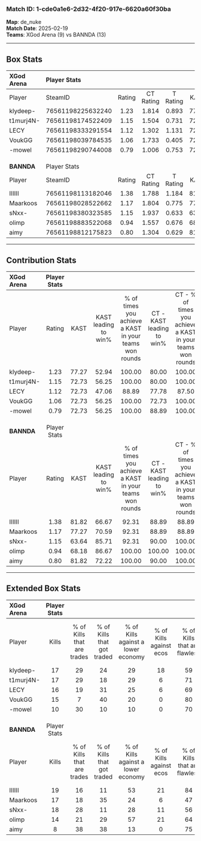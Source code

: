 ### Match ID: 1-cde0a1e6-2d32-4f20-917e-6620a60f30ba  
**Map**: de_nuke  
**Match Date**: 2025-02-19  
**Teams**: XGod Arena (9) vs BANNDA (13)  

---  

## Box Stats  

| **XGod Arena** | Player Stats      |        |           |          |       |      |       |         |        |      |     |
| :- | :- | :-: | :-: | :-: | :-: | :-: | :-: | :-: | :-: | :-: | :-: |
| Player         | SteamID           | Rating | CT Rating | T Rating | KAST  | ADR  | Kills | Assists | Deaths | K/D  | HS% |
| klydeep-       | 76561198225632240 |  1.23  |   1.814   |  0.893   | 77.27 | 91.5 |  17   |    6    |   16   | 1.06 | 64  |
| t1murj4N-      | 76561198174522409 |  1.15  |   1.504   |  0.731   | 72.73 | 71.4 |  17   |    6    |   15   | 1.13 | 11  |
| LECY           | 76561198333291554 |  1.12  |   1.302   |  1.131   | 72.73 | 76.4 |  16   |    3    |   15   | 1.07 | 56  |
| VoukGG         | 76561198039784535 |  1.06  |   1.733   |  0.405   | 72.73 | 65.6 |  15   |    1    |   14   | 1.07 | 60  |
| -mowel         | 76561198290744008 |  0.79  |   1.006   |  0.753   | 72.73 | 52.7 |  10   |    6    |   16   | 0.63 | 50  |
|                |                   |        |           |          |       |      |       |         |        |      |     |
|                |                   |        |           |          |       |      |       |         |        |      |     |
|                |                   |        |           |          |       |      |       |         |        |      |     |
| **BANNDA**     | Player Stats      |        |           |          |       |      |       |         |        |      |     |
| Player         | SteamID           | Rating | CT Rating | T Rating | KAST  | ADR  | Kills | Assists | Deaths | K/D  | HS% |
| IIIIII         | 76561198113182046 |  1.38  |   1.788   |  1.184   | 81.82 | 92.6 |  19   |    5    |   14   | 1.36 | 47  |
| Maarkoos       | 76561198028522662 |  1.17  |   1.804   |  0.775   | 77.27 | 79.7 |  17   |    2    |   16   | 1.06 | 35  |
| sNxx-          | 76561198380323585 |  1.15  |   1.937   |  0.633   | 63.64 | 78.2 |  18   |    2    |   14   | 1.29 | 44  |
| olimp          | 76561198883522068 |  0.94  |   1.557   |  0.676   | 68.18 | 71.3 |  14   |    4    |   17   | 0.82 | 57  |
| aimy           | 76561198812175823 |  0.80  |   1.304   |  0.629   | 81.82 | 47.1 |   8   |    4    |   14   | 0.57 | 62  |
---  

## Contribution Stats  

| **XGod Arena** | Player Stats |       |                      |                                                        |                           |                                                             |                          |                                                            |
| :- | :-: | :-: | :-: | :-: | :-: | :-: | :-: | :-: |
| Player         |    Rating    | KAST  | KAST leading to win% | % of times you achieve a KAST in your teams won rounds | CT - KAST leading to win% | CT - % of times you achieve a KAST in your teams won rounds | T - KAST leading to win% | T - % of times you achieve a KAST in your teams won rounds |
| klydeep-       |     1.23     | 77.27 |        52.94         |                         100.00                         |           80.00           |                           100.00                            |          14.29           |                           100.00                           |
| t1murj4N-      |     1.15     | 72.73 |        56.25         |                         100.00                         |           80.00           |                           100.00                            |          16.67           |                           100.00                           |
| LECY           |     1.12     | 72.73 |        47.06         |                         88.89                          |           77.78           |                            87.50                            |          12.50           |                           100.00                           |
| VoukGG         |     1.06     | 72.73 |        56.25         |                         100.00                         |           72.73           |                           100.00                            |          20.00           |                           100.00                           |
| -mowel         |     0.79     | 72.73 |        56.25         |                         100.00                         |           88.89           |                           100.00                            |          14.29           |                           100.00                           |
|                |              |       |                      |                                                        |                           |                                                             |                          |                                                            |
|                |              |       |                      |                                                        |                           |                                                             |                          |                                                            |
|                |              |       |                      |                                                        |                           |                                                             |                          |                                                            |
| **BANNDA**     | Player Stats |       |                      |                                                        |                           |                                                             |                          |                                                            |
| Player         |    Rating    | KAST  | KAST leading to win% | % of times you achieve a KAST in your teams won rounds | CT - KAST leading to win% | CT - % of times you achieve a KAST in your teams won rounds | T - KAST leading to win% | T - % of times you achieve a KAST in your teams won rounds |
| IIIIII         |     1.38     | 81.82 |        66.67         |                         92.31                          |           88.89           |                            88.89                            |          44.44           |                           100.00                           |
| Maarkoos       |     1.17     | 77.27 |        70.59         |                         92.31                          |           88.89           |                            88.89                            |          50.00           |                           100.00                           |
| sNxx-          |     1.15     | 63.64 |        85.71         |                         92.31                          |           90.00           |                           100.00                            |          75.00           |                           75.00                            |
| olimp          |     0.94     | 68.18 |        86.67         |                         100.00                         |          100.00           |                           100.00                            |          66.67           |                           100.00                           |
| aimy           |     0.80     | 81.82 |        72.22         |                         100.00                         |           90.00           |                           100.00                            |          50.00           |                           100.00                           |
---  

## Extended Box Stats  

| **XGod Arena** | Player Stats |                            |                            |                                    |                         |                              |                                 |        |                             |                                     |                          |                               |                            |
| :- | :-: | :-: | :-: | :-: | :-: | :-: | :-: | :-: | :-: | :-: | :-: | :-: | :-: |
| Player         |    Kills     | % of Kills that are trades | % of Kills that got traded | % of Kills against a lower economy | % of Kills against ecos | % of Kills that are flawless | % of Kills that are close duels | Deaths | % of Deaths that get traded | % of Deaths against a lower economy | % of Deaths against ecos | % of Deaths that are flawless | % of Deaths that are close |
| klydeep-       |      17      |             29             |             24             |                 29                 |           18            |              59              |                6                |   16   |             44              |                 19                  |            0             |              44               |             6              |
| t1murj4N-      |      17      |             29             |             18             |                 29                 |            6            |              71              |                6                |   15   |              0              |                 13                  |            0             |              60               |             7              |
| LECY           |      16      |             19             |             31             |                 25                 |            6            |              69              |               13                |   15   |             20              |                 13                  |            0             |              80               |             0              |
| VoukGG         |      15      |             7              |             40             |                 20                 |            0            |              80              |                0                |   14   |             21              |                 14                  |            0             |              71               |             0              |
| -mowel         |      10      |             30             |             10             |                 10                 |            0            |              70              |               10                |   16   |             25              |                 19                  |            6             |              69               |             0              |
|                |              |                            |                            |                                    |                         |                              |                                 |        |                             |                                     |                          |                               |                            |
|                |              |                            |                            |                                    |                         |                              |                                 |        |                             |                                     |                          |                               |                            |
|                |              |                            |                            |                                    |                         |                              |                                 |        |                             |                                     |                          |                               |                            |
| **BANNDA**     | Player Stats |                            |                            |                                    |                         |                              |                                 |        |                             |                                     |                          |                               |                            |
| Player         |    Kills     | % of Kills that are trades | % of Kills that got traded | % of Kills against a lower economy | % of Kills against ecos | % of Kills that are flawless | % of Kills that are close duels | Deaths | % of Deaths that get traded | % of Deaths against a lower economy | % of Deaths against ecos | % of Deaths that are flawless | % of Deaths that are close |
| IIIIII         |      19      |             16             |             11             |                 53                 |           21            |              84              |                5                |   14   |             21              |                 14                  |            0             |              57               |             14             |
| Maarkoos       |      17      |             18             |             35             |                 24                 |            6            |              47              |                0                |   16   |             19              |                 25                  |            6             |              75               |             0              |
| sNxx-          |      18      |             28             |             11             |                 28                 |           11            |              56              |                0                |   14   |             21              |                  7                  |            0             |              86               |             7              |
| olimp          |      14      |             21             |             29             |                 57                 |           21            |              64              |                0                |   17   |             29              |                 24                  |            6             |              71               |             6              |
| aimy           |      8       |             38             |             38             |                 13                 |            0            |              75              |               13                |   14   |             36              |                 21                  |            7             |              57               |             7              |
